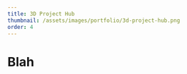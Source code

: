 ```yaml
---
title: 3D Project Hub
thumbnail: /assets/images/portfolio/3d-project-hub.png
order: 4
---
```


# Blah